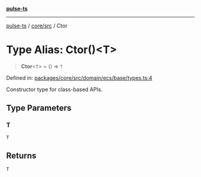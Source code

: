 [**pulse-ts**](../../../README.md)

***

[pulse-ts](../../../README.md) / [core/src](../README.md) / Ctor

# Type Alias: Ctor()\<T\>

> **Ctor**\<`T`\> = () => `T`

Defined in: [packages/core/src/domain/ecs/base/types.ts:4](https://github.com/jlehett/pulse-ts/blob/4869ef2c4af7bf37d31e2edd2d6d1ba148133fb2/packages/core/src/domain/ecs/base/types.ts#L4)

Constructor type for class-based APIs.

## Type Parameters

### T

`T`

## Returns

`T`
